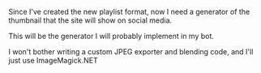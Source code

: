 Since I've created the new playlist format, now I need a generator of the thumbnail that the site will show on social media.

This will be the generator I will probably implement in my bot.

I won't bother writing a custom JPEG exporter and blending code, 
and I'll just use ImageMagick.NET